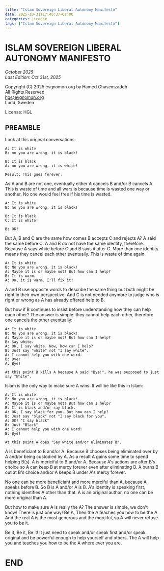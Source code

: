 ```yaml
---
title: "Islam Sovereign Liberal Autonomy Manifesto"
date: 2025-10-31T17:40:37+01:00
categories: License
tags: ["Islam Sovereign Liberal Autonomy Manifesto"]
---
```


# ISLAM SOVEREIGN LIBERAL AUTONOMY MANIFESTO
_October 2025  
Last Edition: Oct 31st, 2025_

Copyright (C) 2025 evgnomon.org by Hamed Ghasemzadeh  
All Rights Reserved  
hg@evgnomon.org  
Lund, Sweden

License: HGL

## PREAMBLE
Look at this original conversations:
```plaintext
A: It is white
B: no you are wrong, it is black!

B: It is black
A: no you are wrong, it is white!

Result: This goes forever.
```
As A and B are not one, eventually either A cancels B and/or B cancels A.
This is waste of time and all wars is because time is wasted one way or another.
No one would feel free if his time is wasted.

```plaintext
A: It is white
B: no you are wrong, it is black!

B: It is black
C: It is white!

B: OK!
```

But A, B and C are the same how comes B accepts C and rejects A?
A said the same before C.
A and B do not have the same identity, therefore. Because A says white before C and B says it after C. More than one identity means they cancel each other eventually.
This is waste of time again.

```plaintext
A: It is white
B: No you are wrong, it is black!
A: Maybe it is or maybe not! But how can I help?
B: It is warm.
A: OK, it is warm. I'll fix it!
```

A and B use opposite words to describe the same thing but both might be right in their own perspective.
And C is not needed anymore to judge who is right or wrong as A has already offered help to B.

But how if B continues to insist before understanding how they can help each other?
The answer is simple: they cannot help each other, therefore one cancels the other eventually:

```plaintext
A: It is white
B: No you are wrong, it is black!
A: Maybe it is or maybe not! But how can I help?
B: Say white.
A: OK, I say white. Now, how can I help?
B: Just say "white" not "I say white".
A: I cannot help you with one word.
B: Bye!
A: Bye!

At this point B kills A because A said "Bye!", he was supposed to just say "White".
```

Islam is the only way to make sure A wins.
It will be like this in Islam:

```plaintext
A: It is white
B: No you are wrong, it is black!
A: Maybe it is or maybe not! But how can I help?
B: It is black and/or say black.
A: OK, I say black for you. But how can I help?
B: Just say "black" not "I say black for you".
A: OK! "I say black"
B: Just "Black"
A: I cannot help you with one word!
B: Bye!

At this point A does "Say white and/or eliminates B".
```

A is beneficiant to B and/or A. Because B chooses being eliminated over by A and/or being custodied by A. As a result A gains some time to spend helping B(s).
A is mericiful to B and/or A. Because A's actions are after B's choice so A can keep B at mercy forever even after eliminating B. A burns B out at B's choice and/or A keeps B under A's mercy forever.

No one can be more beneficiant and more merciful than A, because A speaks before B. So B is A and/or A is B.
A's identity is speaking first, nothing identifies A other than that.
A is an original author, no one can be more original than A.

But how to make sure A is really the A? The answer is simple, we don't know!
There is just one way! Be A, Then the A teaches you how to be the A.
And the real A is the most generous and the merciful, so A will never refuse you to be it.

Be it, Be it, Be it!
It just need to speak and/or speak first and/or speak original and be powerful enough to help yourself and others.
The A will help you and teaches you how to be the A where ever you are.

# END
